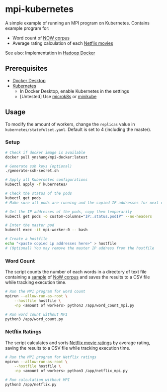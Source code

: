# mpi-kubernetes

A simple example of running an MPI program on Kubernetes. Contains example program for:
* Word count of [NOW corpus](https://www.english-corpora.org/now/)
* Average rating calculation of each [Netflix movies](https://www.kaggle.com/datasets/rishitjavia/netflix-movie-rating-dataset/data)

See also: Implementation in [Hadoop Docker](https://github.com/ynshung/hadoop-docker)

## Prerequisites
- [Docker Desktop](https://docs.docker.com/get-docker/)
- [Kubernetes](https://kubernetes.io/)
  - In Docker Desktop, enable Kubernetes in the settings
  - [Untested] Use [microk8s](https://microk8s.io/) or [minikube](https://minikube.sigs.k8s.io/docs/)

## Usage

To modify the amount of workers, change the `replicas` value in `kubernetes/statefulset.yaml`. Default is set to 4 (including the master).

### Setup

```bash
# Check if docker image is available
docker pull ynshung/mpi-docker:latest

# Generate ssh keys (optional)
./generate-ssh-secret.sh

# Apply all Kubernetes configurations
kubectl apply -f kubernetes/

# Check the status of the pods
kubectl get pods
# Make sure all pods are running and the copied IP addresses for next command are only from mpi-workers-N

# Get the IP addresses of the pods, copy them temporarily
kubectl get pods -o custom-columns="IP:.status.podIP" --no-headers

# Enter the master pod
kubectl exec -it mpi-worker-0 -- bash

# Create a hostfile
echo "<paste copied ip addresses here>" > hostfile
# (Optional) You may remove the master IP address from the hostfile
```

### Word Count
The script counts the number of each words in a directory of text file containing a [sample](https://www.corpusdata.org/formats.asp) of [NoW corpus](https://www.english-corpora.org/now/) and saves the results to a CSV file while tracking execution time.

```bash
# Run the MPI program for word count
mpirun --allow-run-as-root \
    --hostfile hostfile \
    -np <amount of workers> python3 /app/word_count_mpi.py

# Run word count without MPI
python3 /app/word_count.py
```

### Netflix Ratings
The script calculates and sorts [Netflix movie ratings](https://www.kaggle.com/datasets/rishitjavia/netflix-movie-rating-dataset/data) by average rating, saving the results to a CSV file while tracking execution time.

```bash
# Run the MPI program for Netflix ratings
mpirun --allow-run-as-root \
    --hostfile hostfile \
    -np <amount of workers> python3 /app/netflix_mpi.py

# Run calculation without MPI
python3 /app/netflix.py
```